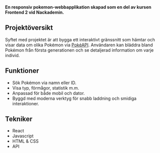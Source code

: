 **En responsiv pokemon-webbapplikation skapad som en del av kursen Frontend 2 vid Nackademin.**

## Projektöversikt
Syftet med projektet är att bygga ett interaktivt gränssnitt som hämtar och visar data om olika Pokémon via [PokéAPI](https://pokeapi.co/api/v2/pokemon?limit=151). Användaren kan bläddra bland Pokémon från första generationen och se detaljerad information om varje individ.

## Funktioner
- Sök Pokémon via namn eller ID.
- Visa typ, förmågor, statistik m.m.
- Anpassad för både mobil och dator.
- Byggd med moderna verktyg för snabb laddning och smidiga interaktioner.

## Tekniker
- React 
- Javascript 
- HTML & CSS
- API 



